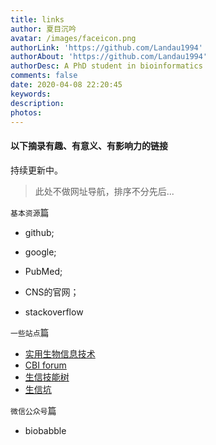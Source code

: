 ```yaml
---
title: links
author: 夏目沉吟
avatar: /images/faceicon.png
authorLink: 'https://github.com/Landau1994'
authorAbout: 'https://github.com/Landau1994'
authorDesc: A PhD student in bioinformatics
comments: false
date: 2020-04-08 22:20:45
keywords:
description:
photos:
---
```


#### 以下摘录有趣、有意义、有影响力的链接

持续更新中。

> 此处不做网址导航，排序不分先后...

`基本资源`篇

- github;

- google;

- PubMed;

- CNS的官网；

- stackoverflow 

`一些站点`篇

- [实用生物信息技术](http://abc.cbi.pku.edu.cn/)
- [CBI forum](http://202.205.131.32/forum/)
- [生信技能树](http://www.biotrainee.com/)
- [生信坑](https://www.bioinfo.info/)

`微信公众号`篇

- biobabble